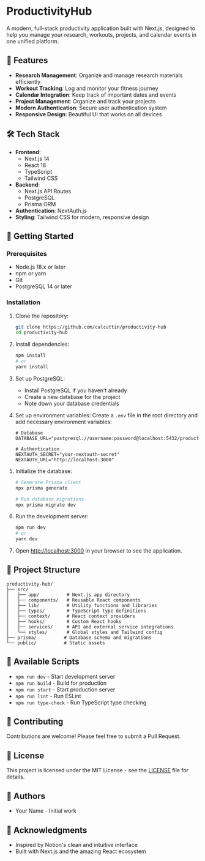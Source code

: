 # ProductivityHub

A modern, full-stack productivity application built with Next.js, designed to help you manage your research, workouts, projects, and calendar events in one unified platform.

## 🌟 Features

- **Research Management**: Organize and manage research materials efficiently
- **Workout Tracking**: Log and monitor your fitness journey
- **Calendar Integration**: Keep track of important dates and events
- **Project Management**: Organize and track your projects
- **Modern Authentication**: Secure user authentication system
- **Responsive Design**: Beautiful UI that works on all devices

## 🛠️ Tech Stack

- **Frontend**: 
  - Next.js 14
  - React 18
  - TypeScript
  - Tailwind CSS
- **Backend**:
  - Next.js API Routes
  - PostgreSQL
  - Prisma ORM
- **Authentication**: NextAuth.js
- **Styling**: Tailwind CSS for modern, responsive design

## 🚀 Getting Started

### Prerequisites

- Node.js 18.x or later
- npm or yarn
- Git
- PostgreSQL 14 or later

### Installation

1. Clone the repository:
   ```bash
   git clone https://github.com/calcuttin/productivity-hub
   cd productivity-hub
   ```

2. Install dependencies:
   ```bash
   npm install
   # or
   yarn install
   ```

3. Set up PostgreSQL:
   - Install PostgreSQL if you haven't already
   - Create a new database for the project
   - Note down your database credentials

4. Set up environment variables:
   Create a `.env` file in the root directory and add necessary environment variables:
   ```
   # Database
   DATABASE_URL="postgresql://username:password@localhost:5432/productivity_hub"
   
   # Authentication
   NEXTAUTH_SECRET="your-nextauth-secret"
   NEXTAUTH_URL="http://localhost:3000"
   ```

5. Initialize the database:
   ```bash
   # Generate Prisma client
   npx prisma generate
   
   # Run database migrations
   npx prisma migrate dev
   ```

6. Run the development server:
   ```bash
   npm run dev
   # or
   yarn dev
   ```

7. Open [http://localhost:3000](http://localhost:3000) in your browser to see the application.

## 📁 Project Structure

```
productivity-hub/
├── src/
│   ├── app/          # Next.js app directory
│   ├── components/   # Reusable React components
│   ├── lib/          # Utility functions and libraries
│   ├── types/        # TypeScript type definitions
│   ├── context/      # React context providers
│   ├── hooks/        # Custom React hooks
│   ├── services/     # API and external service integrations
│   └── styles/       # Global styles and Tailwind config
├── prisma/          # Database schema and migrations
└── public/          # Static assets
```

## 🔧 Available Scripts

- `npm run dev` - Start development server
- `npm run build` - Build for production
- `npm run start` - Start production server
- `npm run lint` - Run ESLint
- `npm run type-check` - Run TypeScript type checking

## 🤝 Contributing

Contributions are welcome! Please feel free to submit a Pull Request.

## 📝 License

This project is licensed under the MIT License - see the [LICENSE](LICENSE) file for details.

## 👥 Authors

- Your Name - Initial work

## 🙏 Acknowledgments

- Inspired by Notion's clean and intuitive interface
- Built with Next.js and the amazing React ecosystem 